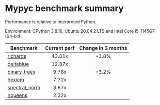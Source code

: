 # Mypyc benchmark summary

Performance is relative to interpreted Python.

Environment: CPython 3.8.10, Ubuntu 20.04.2 LTS and Intel Core i5-1145G7 (64-bit).

| Benchmark | Current perf | Change in 3 months |
| --- | :---: | :---: |
| [richards](benchmarks/richards.md) | 43.01x | +3.8% |
| [deltablue](benchmarks/deltablue.md) | 12.87x |  |
| [binary_trees](benchmarks/binary_trees.md) | 9.78x | +3.2% |
| [hexiom](benchmarks/hexiom.md) | 7.72x |  |
| [spectral_norm](benchmarks/spectral_norm.md) | 3.87x |  |
| [nqueens](benchmarks/nqueens.md) | 2.32x |  |
